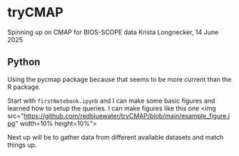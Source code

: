 # tryCMAP
Spinning up on CMAP for BIOS-SCOPE data
Krista Longnecker, 14 June 2025

## Python
Using the pycmap package because that seems to be more current than the R package. 

Start with ``firstNotebook.ipynb`` and I can make some basic figures and learned how to setup the queries. I can make figures like this one <img src="https://github.com/redbluewater/tryCMAP/blob/main/example_figure.jpg" width=10% height=10%">


Next up will be to gather data from different available datasets and match things up.

